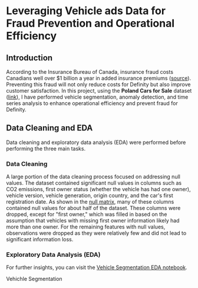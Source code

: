 # Leveraging Vehicle ads Data for Fraud Prevention and Operational Efficiency 
## Introduction

According to the Insurance Bureau of Canada, insurance fraud costs Canadians well over $1 billion a year in added insurance premiums ([source](https://www.ibc.ca/news-insights/news/vigilance-is-key-in-fighting-insurance-fraud)). Preventing this fraud will not only reduce costs for Definity but also improve customer satisfaction. In this project, using the **Poland Cars for Sale** dataset ([link](https://www.kaggle.com/datasets/bartoszpieniak/poland-cars-for-sale-dataset)), I have performed vehicle segmentation, anomaly detection, and time series analysis to enhance operational efficiency and prevent fraud for Definity.

## Data Cleaning and EDA

Data cleaning and exploratory data analysis (EDA) were performed before performing the three main tasks. 

### **Data Cleaning**

A large portion of the data cleaning process focused on addressing null values. The dataset contained significant null values in columns such as CO2 emissions, first owner status (whether the vehicle has had one owner), vehicle version, vehicle generation, origin country, and the car's first registration date. As shown in the [null matrix](file:///Users/Abdul/Desktop/Car-ads-analysis/Plots/null_matrix.png), many of these columns contained null values for about half of the dataset. These columns were dropped, except for "first owner," which was filled in based on the assumption that vehicles with missing first owner information likely had more than one owner. For the remaining features with null values, observations were dropped as they were relatively few and did not lead to significant information loss.

### **Exploratory Data Analysis (EDA)**

For further insights, you can visit the [Vehicle Segmentation EDA notebook](file:///Users/Abdul/Desktop/Car-ads-analysis/vehicle_segmentation.ipynb).


Vehichle Segmentation

